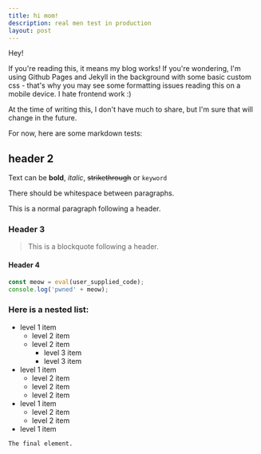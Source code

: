 ```yaml
---
title: hi mom!
description: real men test in production
layout: post
---
```


Hey! 

If you're reading this, it means my blog works! If you're wondering, I'm using Github Pages and Jekyll in the background with some basic custom css - that's why you may see some formatting issues reading this on a mobile device. I hate frontend work :) 

At the time of writing this, I don't have much to share, but I'm sure that will change in the future. 

For now, here are some markdown tests: 

## header 2

Text can be **bold**, _italic_, ~~strikethrough~~ or `keyword`

There should be whitespace between paragraphs.


This is a normal paragraph following a header.

### Header 3

> This is a blockquote following a header.

#### Header 4

```js
const meow = eval(user_supplied_code);
console.log('pwned' + meow);
```

### Here is a nested list:

- level 1 item
  - level 2 item
  - level 2 item
    - level 3 item
    - level 3 item
- level 1 item
  - level 2 item
  - level 2 item
  - level 2 item
- level 1 item
  - level 2 item
  - level 2 item
- level 1 item

```
The final element.
```